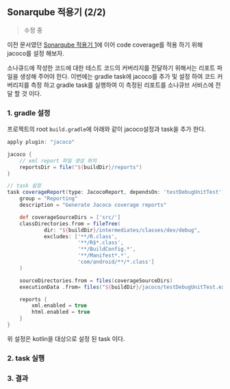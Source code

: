 ## Sonarqube 적용기 (2/2)

> 수정 중 

이전 문서였던 [Sonarqube 적용기 1](https://github.com/ksu3101/TIL/blob/master/Android/210119_android.md)에 이어 code coverage를 적용 하기 위해 jacoco를 설정 해보자. 

소나큐드에 작성한 코드에 대한 테스트 코드의 커버리지를 전달하기 위해서는 리포트 파일을 생성해 주어야 한다. 이번에는 gradle task에 jacoco를 추가 및 설정 하여 코드 커버리지를 측정 하고 gradle task를 실행하여 이 측정된 리포트를 소나큐브 서비스에 전달 할 것 이다. 

### 1. gradle 설정

프로젝트의 root `build.gradle`에 아래와 같이 jacoco설정과 task을 추가 한다. 

```gradle
apply plugin: "jacoco"

jacoco {
    // xml report 파일 생성 위치 
	reportsDir = file("${buildDir}/reports")
}

// task 설정
task coverageReport(type: JacocoReport, dependsOn: 'testDebugUnitTest') {
	group = "Reporting"
	description = "Generate Jacoco coverage reports"

	def coverageSourceDirs = ['src/']
	classDirectories.from = fileTree(
			dir: "${buildDir}/intermediates/classes/dev/debug",
			excludes: ['**/R.class',
					   '**/R$*.class',
					   '**/BuildConfig.*',
					   '**/Manifest*.*',
					   'com/android/**/*.class']
	)

	sourceDirectories.from = files(coverageSourceDirs)
	executionData .from= files("${buildDir}/jacoco/testDebugUnitTest.exec")

	reports {
		xml.enabled = true
		html.enabled = true
	}
}
```

위 설정은 kotlin을 대상으로 설정 된 task 이다. 

### 2. task 실행 

### 3. 결과 